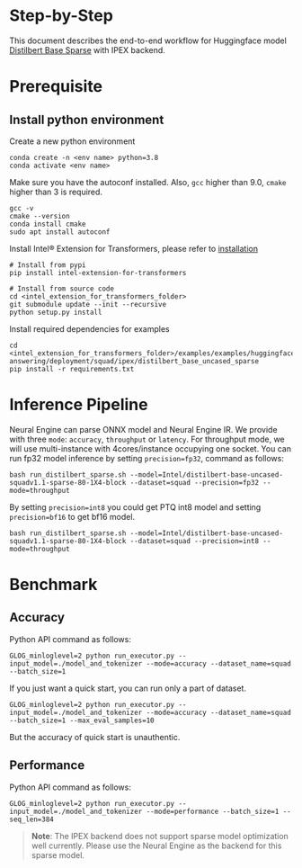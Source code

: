 Step-by-Step
======
This document describes the end-to-end workflow for Huggingface model [Distilbert Base Sparse](https://huggingface.co/Intel/distilbert-base-uncased-squadv1.1-sparse-80-1X4-block) with IPEX backend.

# Prerequisite
## Install python environment
Create a new python environment
```shell
conda create -n <env name> python=3.8
conda activate <env name>
```
Make sure you have the autoconf installed. 
Also, `gcc` higher than 9.0, `cmake` higher than 3 is required.
```shell
gcc -v
cmake --version
conda install cmake
sudo apt install autoconf
```
Install Intel® Extension for Transformers, please refer to [installation](https://github.com/intel/intel-extension-for-transformers/blob/main/docs/installation.md)
```shell
# Install from pypi
pip install intel-extension-for-transformers

# Install from source code
cd <intel_extension_for_transformers_folder>
git submodule update --init --recursive
python setup.py install
```
Install required dependencies for examples
```shell
cd <intel_extension_for_transformers_folder>/examples/examples/huggingface/pytorch/question-answering/deployment/squad/ipex/distilbert_base_uncased_sparse
pip install -r requirements.txt
```

# Inference Pipeline
Neural Engine can parse ONNX model and Neural Engine IR. 
We provide with three `mode`: `accuracy`, `throughput` or `latency`. For throughput mode, we will use multi-instance with 4cores/instance occupying one socket.
You can run fp32 model inference by setting `precision=fp32`, command as follows:

```shell
bash run_distilbert_sparse.sh --model=Intel/distilbert-base-uncased-squadv1.1-sparse-80-1X4-block --dataset=squad --precision=fp32 --mode=throughput
```

By setting `precision=int8` you could get PTQ int8 model and setting `precision=bf16` to get bf16 model.
```shell
bash run_distilbert_sparse.sh --model=Intel/distilbert-base-uncased-squadv1.1-sparse-80-1X4-block --dataset=squad --precision=int8 --mode=throughput
```

# Benchmark
## Accuracy
Python API command as follows:
  ```shell
  GLOG_minloglevel=2 python run_executor.py --input_model=./model_and_tokenizer --mode=accuracy --dataset_name=squad --batch_size=1
  ```
  If you just want a quick start, you can run only a part of dataset.
  ```shell
  GLOG_minloglevel=2 python run_executor.py --input_model=./model_and_tokenizer --mode=accuracy --dataset_name=squad --batch_size=1 --max_eval_samples=10
  ```
  But the accuracy of quick start is unauthentic.

## Performance
Python API command as follows:
  ```shell
  GLOG_minloglevel=2 python run_executor.py --input_model=./model_and_tokenizer --mode=performance --batch_size=1 --seq_len=384
  ```

>**Note**: The IPEX backend does not support sparse model optimization well currently. Please use the Neural Engine as the backend for this sparse model.
